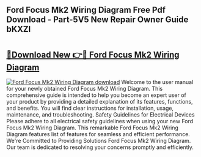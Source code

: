 ## Ford Focus Mk2 Wiring Diagram Free Pdf Download - Part-5V5 New Repair Owner Guide bKXZl

# <h2><a href="http://dfk0mpo.blite.top/?on=Ford+Focus+Mk2+Wiring+Diagram">🔗Download New 👉🔴 Ford Focus Mk2 Wiring Diagram</a></h2>

[![Ford Focus Mk2 Wiring Diagram download](https://i.imgur.com/lujVjoI.png)](http://dfk0mpo.blite.top/?on=Ford+Focus+Mk2+Wiring+Diagram)
Welcome to the user manual for your newly obtained Ford Focus Mk2 Wiring Diagram. This comprehensive guide is intended to help you become an expert user of your product by providing a detailed explanation of its features, functions, and benefits. You will find clear instructions for installation, usage, maintenance, and troubleshooting. Safety Guidelines for Electrical Devices Please adhere to all electrical safety guidelines when using your new Ford Focus Mk2 Wiring Diagram. This remarkable Ford Focus Mk2 Wiring Diagram features list of features for seamless and efficient performance. We're Committed to Providing Solutions Ford Focus Mk2 Wiring Diagram. Our team is dedicated to resolving your concerns promptly and efficiently.
